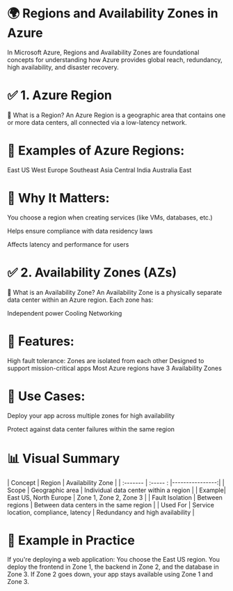 # 🌍 Regions and Availability Zones in Azure
In Microsoft Azure, Regions and Availability Zones are foundational concepts for understanding how Azure provides global reach, redundancy, high availability, and disaster recovery.

# ✅ 1. Azure Region
📌 What is a Region?
An Azure Region is a geographic area that contains one or more data centers, all connected via a low-latency network.

# 🔹 Examples of Azure Regions:
East US
West Europe
Southeast Asia
Central India
Australia East

# 🎯 Why It Matters:
You choose a region when creating services (like VMs, databases, etc.)

Helps ensure compliance with data residency laws

Affects latency and performance for users

# ✅ 2. Availability Zones (AZs)
📌 What is an Availability Zone?
An Availability Zone is a physically separate data center within an Azure region. Each zone has:

Independent power
Cooling
Networking

# 🔹 Features:
High fault tolerance: Zones are isolated from each other
Designed to support mission-critical apps
Most Azure regions have 3 Availability Zones

# 🎯 Use Cases:
Deploy your app across multiple zones for high availability

Protect against data center failures within the same region

# 📊 Visual Summary
| Concept |	Region |	Availability Zone |
| :------- | :----- : |----------------:|
| Scope | Geographic area | Individual data center within a region |
| Example| East US, North Europe | Zone 1, Zone 2, Zone 3 |
| Fault  Isolation | Between regions	| Between data centers in the same region |
| Used For | 	Service location, compliance, latency	| Redundancy and high availability |

# 🔄 Example in Practice
If you're deploying a web application:
You choose the East US region.
You deploy the frontend in Zone 1, the backend in Zone 2, and the database in Zone 3.
If Zone 2 goes down, your app stays available using Zone 1 and Zone 3.

